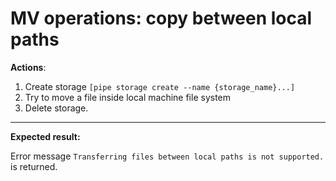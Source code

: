 # MV operations: copy between local paths

**Actions**:
1.  Create storage `[pipe storage create --name {storage_name}...]`
2.	Try to move a file inside local machine file system
3.  Delete storage.

***
**Expected result:**

Error message `Transferring files between local paths is not supported.` is returned.